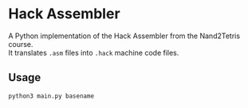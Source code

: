 # Hack Assembler

A Python implementation of the Hack Assembler from the Nand2Tetris course.  
It translates `.asm` files into `.hack` machine code files.

## Usage
```bash
python3 main.py basename